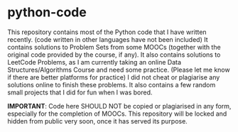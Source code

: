# python-code
This repository contains most of the Python code that I have written recently. (code written in other languages have not been included)
It contains solutions to Problem Sets from some MOOCs (together with the original code provided by the course, if any).
It also contains solutions to LeetCode Problems, as I am currently taking an online Data Structures/Algorithms Course and need some practice. (Please let me know if there are better platforms for practice)
I did not cheat or plagiarise any solutions online to finish these problems.
It also contains a few random small projects that I did for fun when I was bored.

**IMPORTANT**:
Code here SHOULD NOT be copied or plagiarised in any form, especially for the completion of MOOCs.
This repository will be locked and hidden from public very soon, once it has served its purpose.